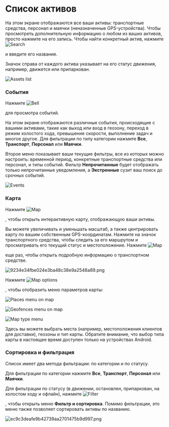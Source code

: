 # Список активов

На этом экране отображаются все ваши активы: транспортные средства, персонал и маячки (неназначенные GPS-устройства). Чтобы просмотреть дополнительную информацию о любом из ваших активов, просто нажмите на его запись. Чтобы найти конкретный актив, нажмите ![Search](attachments/076f1f6b10b44be5bb7594d94e9f2509.png)

 и введите его название.

Значок справа от каждого актива указывает на его статус движения, например, движется или припаркован.

![Assets list](attachments/971660deaaef4ca1a0508e2560727269.png)

### События

Нажмите ![Bell](attachments/62fc69c122254921975c1cbe469f67d2.png)

 для просмотра событий.

На этом экране отображаются различные события, происходящие с вашими активами, такие как выход или вход в геозону, переход в режим холостого хода, превышение скорости, выполнение задач и многое другое. Для фильтрации по типу категории нажмите **Все**, **Транспорт**, **Персонал** или **Маячки**.

Второе меню показывает ваши текущие фильтры, все из которых можно настроить: временной период, конкретные транспортные средства или персонал, и типы событий. Фильтр **Непрочитанные** будет отображать только непрочитанные уведомления, а **Экстренные** сузит ваш поиск до срочных событий.

![Events](attachments/5d47b936ef4f4596bf3aee40349e70b0.png)

### Карта

Нажмите ![Map](attachments/b2224f7810e84a23844bfe8cf16cb6c6.png)

, чтобы открыть интерактивную карту, отображающую ваши активы.

Вы можете увеличивать и уменьшать масштаб, а также центрировать карту по вашим собственным GPS-координатам. Нажмите на значок транспортного средства, чтобы следить за его маршрутом и просматривать его текущий статус и местоположение. Нажмите ![Map](attachments/b2224f7810e84a23844bfe8cf16cb6c6.png)

 еще раз, чтобы открыть подробную информацию о транспортном средстве.

![9234e34fbe024e3ba48c38e9a2548a89.png](attachments/9234e34fbe024e3ba48c38e9a2548a89.png)

Нажмите ![Map options](attachments/fd34aea0e5954eb096de246ef90187e9.png)

, чтобы отобразить меню параметров карты:

![Places menu on map](attachments/f36a1ddaeac549039f2bd609cf1da86a.jpg)

![Geofences menu on map](attachments/95ded59e1e6b4a2db1540e2a918903cf.jpg)

![Map type menu](attachments/f6f61ecdbc224f1aaf61f1bed86ab278.jpg)

Здесь вы можете выбрать места (например, местоположения клиентов для доставки), геозоны и тип карты. Обратите внимание, что выбор типа карты в настоящее время доступен только на устройствах Android.

### Сортировка и фильтрация

Список имеет два метода фильтрации: по категории и по статусу.

Для фильтрации по категории нажмите **Все**, **Транспорт**, **Персонал** или **Маячки**.

Для фильтрации по статусу (в движении, остановлен, припаркован, на холостом ходу и офлайн), нажмите ![Filter](attachments/88853361cdd74b659e6dd69cd0e7e9b1.png)

, чтобы открыть меню **Фильтр и сортировка**. Помимо фильтрации, это меню также позволяет сортировать активы по названию.

![ec9c3deafe9b42739aa2701475b9d997.png](attachments/ec9c3deafe9b42739aa2701475b9d997.png)